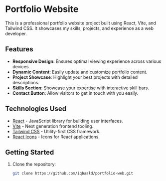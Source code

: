 # Portfolio Website

This is a professional portfolio website project built using React, Vite, and Tailwind CSS. It showcases my skills, projects, and experience as a web developer.

## Features

- **Responsive Design**: Ensures optimal viewing experience across various devices.
- **Dynamic Content**: Easily update and customize portfolio content.
- **Project Showcase**: Highlight your best projects with detailed descriptions.
- **Skills Section**: Showcase your expertise with interactive skill bars.
- **Contact Button**: Allow visitors to get in touch with you easily.

## Technologies Used

- [React](https://reactjs.org/) - JavaScript library for building user interfaces.
- [Vite](https://vitejs.dev/) - Next generation frontend tooling.
- [Tailwind CSS](https://tailwindcss.com/) - Utility-first CSS framework.
- [React Icons](https://react-icons.github.io/react-icons/) - Icons for React applications.

## Getting Started

1. Clone the repository:

   ```bash
   git clone https://github.com/iqbaald/portfolio-web.git
   ```
